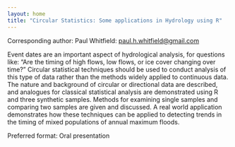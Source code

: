 ```yaml
---
layout: home
title: "Circular Statistics: Some applications in Hydrology using R"
---
```



Corresponding author: Paul Whitfield: paul.h.whitfield@gmail.com

Event dates are an important aspect of hydrological analysis, for questions like: “Are the timing of high flows, low flows, or ice cover changing over time?” Circular statistical techniques should be used to conduct analysis of this type of data rather than the methods widely applied to continuous data. The nature and background of circular or directional data are described, and analogues for classical statistical analysis are demonstrated using R and three synthetic samples. Methods for examining single samples and comparing two samples are given and discussed. A real world application demonstrates how these techniques can be applied to detecting trends in the timing of mixed populations of annual maximum floods.

Preferred format: Oral presentation
